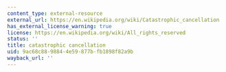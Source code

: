 ```yaml
---
content_type: external-resource
external_url: https://en.wikipedia.org/wiki/Catastrophic_cancellation
has_external_license_warning: true
license: https://en.wikipedia.org/wiki/All_rights_reserved
status: ''
title: catastrophic cancellation
uid: 9ac68c88-9884-4e59-877b-fb1898f82a9b
wayback_url: ''
---
```

